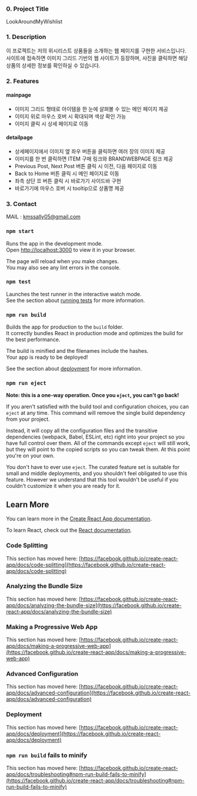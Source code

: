 ### 0. Project Title
LookAroundMyWishlist

### 1. Description
이 프로젝트는 저의 위시리스트 상품들을 소개하는 웹 페이지를 구현한 서비스입니다. 사이트에 접속하면 이미지 그리드 기반의 웹 사이트가 등장하며, 사진을 클릭하면 해당 상품의 상세한 정보를 확인하실 수 있습니다.

### 2. Features
#### mainpage
- 이미지 그리드 형태로 아이템을 한 눈에 살펴볼 수 있는 메인 페이지 제공
- 이미지 위로 마우스 호버 시 확대되며 색상 확인 가능
- 이미지 클릭 시 상세 페이지로 이동

#### detailpage 
- 상세페이지에서 이미지 옆 좌우 버튼을 클릭하면 여러 장의 이미지 제공 
- 이미지를 한 번 클릭하면 ITEM 구매 링크와 BRANDWEBPAGE 링크 제공
- Previous Post, Next Post 버튼 클릭 시 이전, 다음 페이지로 이동
- Back to Home 버튼 클릭 시 메인 페이지로 이동
- 좌측 상단 ☰ 버튼 클릭 시 바로가기 사이드바 구현
- 바로가기에 마우스 호버 시 tooltip으로 상품명 제공

### 3. Contact
MAIL : kmssally05@gmail.com


### `npm start`

Runs the app in the development mode.\
Open [http://localhost:3000](http://localhost:3000) to view it in your browser.

The page will reload when you make changes.\
You may also see any lint errors in the console.

### `npm test`

Launches the test runner in the interactive watch mode.\
See the section about [running tests](https://facebook.github.io/create-react-app/docs/running-tests) for more information.

### `npm run build`

Builds the app for production to the `build` folder.\
It correctly bundles React in production mode and optimizes the build for the best performance.

The build is minified and the filenames include the hashes.\
Your app is ready to be deployed!

See the section about [deployment](https://facebook.github.io/create-react-app/docs/deployment) for more information.

### `npm run eject`

**Note: this is a one-way operation. Once you `eject`, you can't go back!**

If you aren't satisfied with the build tool and configuration choices, you can `eject` at any time. This command will remove the single build dependency from your project.

Instead, it will copy all the configuration files and the transitive dependencies (webpack, Babel, ESLint, etc) right into your project so you have full control over them. All of the commands except `eject` will still work, but they will point to the copied scripts so you can tweak them. At this point you're on your own.

You don't have to ever use `eject`. The curated feature set is suitable for small and middle deployments, and you shouldn't feel obligated to use this feature. However we understand that this tool wouldn't be useful if you couldn't customize it when you are ready for it.

## Learn More

You can learn more in the [Create React App documentation](https://facebook.github.io/create-react-app/docs/getting-started).

To learn React, check out the [React documentation](https://reactjs.org/).

### Code Splitting

This section has moved here: [https://facebook.github.io/create-react-app/docs/code-splitting](https://facebook.github.io/create-react-app/docs/code-splitting)

### Analyzing the Bundle Size

This section has moved here: [https://facebook.github.io/create-react-app/docs/analyzing-the-bundle-size](https://facebook.github.io/create-react-app/docs/analyzing-the-bundle-size)

### Making a Progressive Web App

This section has moved here: [https://facebook.github.io/create-react-app/docs/making-a-progressive-web-app](https://facebook.github.io/create-react-app/docs/making-a-progressive-web-app)

### Advanced Configuration

This section has moved here: [https://facebook.github.io/create-react-app/docs/advanced-configuration](https://facebook.github.io/create-react-app/docs/advanced-configuration)

### Deployment

This section has moved here: [https://facebook.github.io/create-react-app/docs/deployment](https://facebook.github.io/create-react-app/docs/deployment)

### `npm run build` fails to minify

This section has moved here: [https://facebook.github.io/create-react-app/docs/troubleshooting#npm-run-build-fails-to-minify](https://facebook.github.io/create-react-app/docs/troubleshooting#npm-run-build-fails-to-minify)
